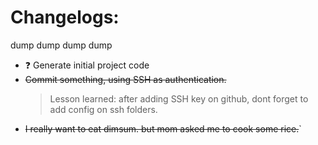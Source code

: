 # Changelogs:
dump dump dump dump
- :question: Generate initial project code
- ~~Commit something, using SSH as authentication.~~
    > Lesson learned: after adding SSH key on github, dont forget to add config on ssh folders.
- ~~I really want to eat dimsum. but mom asked me to cook some rice.~~`